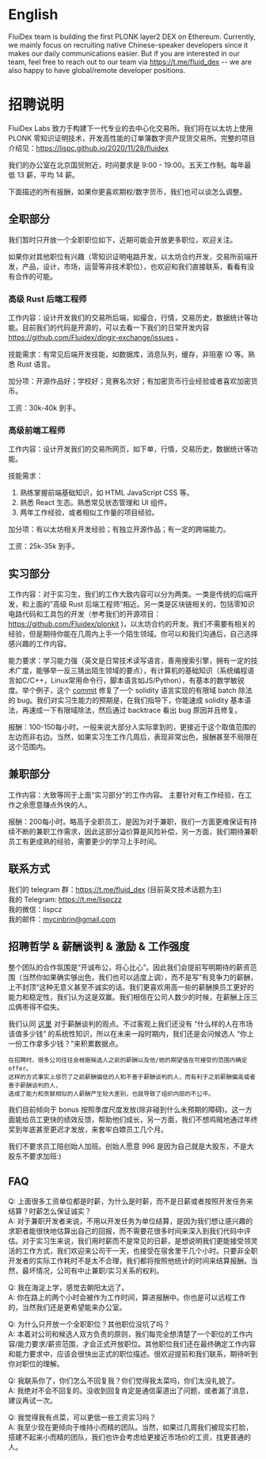 # English 
FluiDex team is building the first PLONK layer2 DEX on Ethereum. Currently, we mainly focus on recruiting native Chinese-speaker developers since it makes our daily communications easier. But if you are interested in our team, feel free to reach out to our team via <https://t.me/fluid_dex> -- we are also happy to have global/remote developer positions.

# 招聘说明

FluiDex Labs 致力于构建下一代专业的去中心化交易所。我们将在以太坊上使用 PLONK 零知识证明技术，开发高性能的订单簿数字资产现货交易所。完整的项目介绍见：<https://lispc.github.io/2020/11/28/fluidex>

我们的办公室在北京国贸附近，时间要求是 9:00 - 19:00。五天工作制。每年最低 13 薪，平均 14 薪。 

下面描述的所有报酬，如果你更喜欢期权/数字货币，我们也可以谈怎么调整。

## 全职部分
我们暂时只开放一个全职职位如下，近期可能会开放更多职位，欢迎关注。  

如果你对其他职位有兴趣（零知识证明电路开发，以太坊合约开发，交易所前端开发，产品，设计，市场，运营等非技术职位），也欢迎和我们直接联系，看看有没有合作的可能。

### 高级 Rust 后端工程师

工作内容：设计开发我们的交易所后端，如撮合，行情，交易历史，数据统计等功能。目前我们的代码是开源的，可以去看一下我们的日常开发内容 <https://github.com/Fluidex/dingir-exchange/issues> 。  

技能需求：有常见后端开发技能，如数据库，消息队列，缓存，非阻塞 IO 等。熟悉 Rust 语言。
  
加分项：开源作品好；学校好；竞赛名次好；有加密货币行业经验或者喜欢加密货币。   

工资：30k-40k 到手。

### 高级前端工程师

工作内容：设计开发我们的交易所网页，如下单，行情，交易历史，数据统计等功能。  

技能需求：

1. 熟练掌握前端基础知识，如 HTML JavaScript CSS 等。
2. 熟悉 React 生态。熟悉常见状态管理和 UI 组件。
3. 两年工作经验，或者相似工作量的项目经验。
  
加分项：有以太坊相关开发经验；有独立开源作品；有一定的跨端能力。   

工资：25k-35k 到手。

## 实习部分

工作内容：对于实习生，我们的工作大致内容可以分为两类。一类是传统的后端开发，和上面的”高级 Rust 后端工程师“相近。另一类是区块链相关的，包括零知识电路代码和工具包的开发（参考我们的开源项目：<https://github.com/Fluidex/plonkit> )，以太坊合约的开发。我们不需要有相关的经验，但是期待你能在几周内上手一个陌生领域。你可以和我们沟通后，自己选择感兴趣的工作内容。

能力要求：学习能力强（英文是日常技术读写语言，善用搜索引擎，拥有一定的技术广度，能够举一反三猜出陌生领域的要点），有计算机的基础知识（系统编程语言如C/C++，Linux常用命令行，脚本语言如JS/Python），有基本的数学敏锐度。举个例子，这个 [commit](https://github.com/Fluidex/plonkit/pull/2/commits/de055afb6a4f49f4d1ee1bd10cead7e3f204d84d) 修复了一个 solidity 语言实现的有限域 batch 除法的 bug。我们对实习生能力的预期是，在我们指导下，你能速成 solidity 基本语法，再速成一下有限域除法，然后通过 backtrace 看出 bug 原因并且修复。

报酬：100-150每小时。一般来说大部分人实际拿到的，更接近于这个取值范围的左边而非右边。当然，如果实习生工作几周后，表现非常出色，报酬甚至不局限在这个范围内。

## 兼职部分

工作内容：大致等同于上面“实习部分”的工作内容。 主要针对有工作经验，在工作之余愿意赚点外快的人。

报酬：200每小时。略高于全职员工，是因为对于兼职，我们一方面更难保证有持续不断的兼职工作需求，因此这部分溢价算是风险补偿，另一方面，我们期待兼职员工有更成熟的经验，需要更少的学习上手时间。

## 联系方式
我们的 telegram 群：<https://t.me/fluid_dex> (目前英文技术话题为主)     
我的 Telegram: <https://t.me/lispczz>    
我的微信：lispcz  
我的邮件：mycinbrin@gmail.com

## 招聘哲学 & 薪酬谈判 & 激励 & 工作强度

整个团队的合作氛围是“开诚布公，将心比心”。因此我们会提前写明期待的薪资范围（当然你如果确实够出色，我们也可以适度上调），而不是写”有竞争力的薪酬，上不封顶“这种无意义甚至不诚实的话。我们更喜欢用高一些的薪酬换员工更好的能力和稳定性，我们认为这是双赢。我们相信在公司人数少的时候，在薪酬上压三瓜俩枣得不偿失。 
  
我们认同 [这里](https://open.leancloud.cn/salary-2018/) 对于薪酬谈判的观点。不过客观上我们还没有 “什么样的人在市场该值多少钱” 的系统性知识，所以在未来一段时期内，我们还是会问候选人 “你上一份工作拿多少钱？”来积累数据点。

```
在招聘时，很多公司往往会根据候选人之前的薪酬以及他/她的期望值在可接受的范围内确定 offer。
这样的方式事实上惩罚了之前薪酬偏低的人和不善于薪酬谈判的人，而有利于之前薪酬偏高或者善于薪酬谈判的人，
造成了能力和贡献相似的人薪酬产生较大差别，也就导致了组织内部的不公平。  
```

我们目前倾向于 bonus 按照季度尺度发放(除非碰到什么未预期的障碍)。这一方面能给员工更快的绩效反馈，帮助他们成长，另一方面，我们不想鸡贼地通过年终奖到年底甚至更迟才发放，来套牢白嫖员工几个月。

我们不要求员工陪创始人加班。创始人愿意 996 是因为自己就是大股东，不是大股东不要求加班:)

## FAQ 

Q: 上面很多工资单位都是时薪，为什么是时薪，而不是日薪或者按照开发任务来结算？时薪怎么保证诚实？  
A: 对于兼职开发者来说，不用以开发任务为单位结算，是因为我们想让感兴趣的求职者能很快地估算出自己的回报，而不需要花很多时间来深入到我们代码中评估。对于实习生来说，我们用时薪而不是常见的日薪，是想说明我们更能接受领灵活的工作方式，我们欢迎来公司干一天，也接受在宿舍里干几个小时。只要非全职开发者的实际工作耗时不是太不合理，我们都将按照他统计的时间来结算报酬。当然，最坏情况，公司有中止兼职/实习关系的权利。

Q: 我在海淀上学，感觉去朝阳太远了。  
A: 你在路上的两个小时会被作为工作时间，算进报酬中。你也是可以远程工作的，当然我们还是更希望能来办公室。

Q: 为什么只开放一个全职职位？其他职位没坑了吗？   
A: 本着对公司和候选人双方负责的原则，我们每完全想清楚了一个职位的工作内容/能力要求/薪资范围，才会正式开放职位。其他职位我们还在最终确定工作内容和能力要求中，应该会很快出正式的职位描述。很欢迎提前和我们联系，期待听到你对职位的理解。

Q: 我联系你了，你们怎么不回复我？你们觉得我太菜吗，你们太没礼貌了。  
A: 我绝对不会不回复的。没收到回复肯定是通信渠道出了问题，或者漏了消息，建议再试一次。

Q: 我觉得我有点菜，可以更低一些工资实习吗？  
A: 我至少现在更倾向于维持小而精的团队。当然，如果过几周我们被现实打脸，搭建不起来小而精的团队，我们也许会考虑给更接近市场价的工资，找更普通的人。
